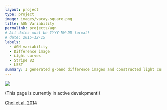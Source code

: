 ```yaml
---
layout: project
type: project
image: images/vacay-square.png
title: AGN Variability
permalink: projects/agn
# All dates must be YYYY-MM-DD format!
# date: 2015-12-15
labels:
  - AGN variability
  - Difference image
  - Light curves
  - Stripe 82 
  - LSST
summary: I generated g-band difference images and constructed light curves to characterize the optical variability of both faint AGNs and quasars. 
---
```


<img class="ui medium right floated rounded image" src="../images/vacay-home-page.png">

(This page is currently in active development!)

[Choi et al. 2014](http://adsabs.harvard.edu/abs/2014ApJ...782...37C) 
